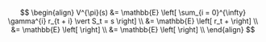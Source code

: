 $$
\begin{align}
	V^{\pi}(s) 
	&= \mathbb{E} \left[ \sum_{i = 0}^{\infty}  \gamma^{i} r_{t + i} \vert S_t = s \right] \\
	&= \mathbb{E} \left[ r_t +  \right] \\
	&= \mathbb{E} \left[ \right] \\
	&= \mathbb{E} \left[ \right] \\
\end{align}
$$